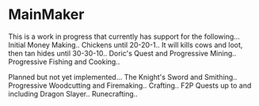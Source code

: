 # MainMaker
This is a work in progress that currently has support for the following...
Initial Money Making..
Chickens until 20-20-1..
It will kills cows and loot, then tan hides until 30-30-10..
Doric's Quest and Progressive Mining..
Progressive Fishing and Cooking..

Planned but not yet implemented...
The Knight's Sword and Smithing..
Progressive Woodcutting and Firemaking..
Crafting..
F2P Quests up to and including Dragon Slayer..
Runecrafting..
